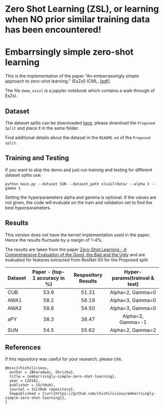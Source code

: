 # Zero Shot Learning (ZSL), or learning when NO prior similar training data has been encountered!
# Embarrsingly simple zero-shot learning

This is the implementation of the paper "An embarrassingly simple approach to zero-shot learning." (EsZsl) ICML, [[pdf]](http://proceedings.mlr.press/v37/romera-paredes15.pdf). 

The file `demo_eszsl` is a jupyter notebook which contains a walk through of EsZsl.

## Dataset

The dataset splits can be downloaded [here](https://www.mpi-inf.mpg.de/departments/computer-vision-and-multimodal-computing/research/zero-shot-learning/zero-shot-learning-the-good-the-bad-and-the-ugly/), please download the `Proposed Split` and place it in the same folder. 

Find additional details about the dataset in the `README.md` of the `Proposed split`.

## Training and Testing

If you want to skip the demo and just run training and testing for different dataset splits use:

```
python main.py --dataset SUN --dataset_path xlsa17/data/ --alpha 3 --gamma 1

```
Setting the hyperparameters alpha and gamma is optional. If the values are not given, the code will evaluate on the train and validation set to find the best hyperparameters.

## Results

This version does not have the kernel implementation used in the paper. Hence the results fluctuate by a margin of 1-4%. 

The results are taken from the paper [Zero-Shot Learning - A Comprehensive Evaluation of the Good, the Bad and the Ugly](https://arxiv.org/pdf/1707.00600.pdf) and are evaluated for features extracted from ResNet-50 for the Proposed split.

| Dataset       | Paper - (top-1 accuracy in %) | Respository Results | Hyper-params(trainval & test) |
| ------------- |:-----------------------------:| :-------------------:| :--------------------------:|
| CUB        |    53.9      | 51.31 | Alpha=2, Gamma=0 |
| AWA1    |  58.2 | 56.19 | Alpha=3, Gamma=0 |
| AWA2 | 58.6 | 54.50 | Alpha=3, Gamma=0 |
| aPY | 38.3 | 38.47 | Alpha=3, Gamma=-1|
| SUN | 54.5 | 55.62 | Alpha=2, Gamma=2 |


## References

If this repository was useful for your research, please cite.

```
@misc{chichilicious,
  author = {Bharadwaj, Shrisha},
  title = {embarrsingly-simple-zero-shot-learning},
  year = {2018},
  publisher = {GitHub},
  journal = {GitHub repository},
  howpublished = {\url{https://github.com/chichilicious/embarrsingly-simple-zero-shot-learning}},
}
```

